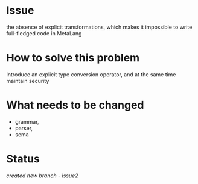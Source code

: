 # Issue

the absence of explicit transformations, which makes it impossible to write full-fledged code in MetaLang

# How to solve this problem

Introduce an explicit type conversion operator, and at the same time maintain security

# What needs to be changed

 * grammar, 
 * parser, 
 * sema

# Status

*created new branch - issue2* 